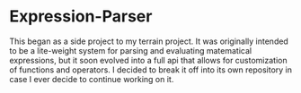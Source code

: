 # Expression-Parser
This began as a side project to my terrain project. It was originally intended to be a lite-weight system for parsing and evaluating matematical expressions, but it soon evolved into a full api that allows for customization of functions and operators. I decided to break it off into its own repository in case I ever decide to continue working on it.
